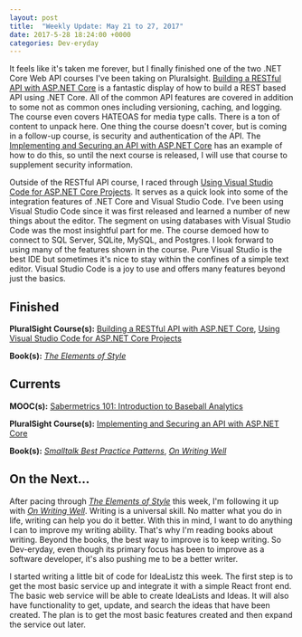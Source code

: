 ```yaml
---
layout: post
title:  "Weekly Update: May 21 to 27, 2017"
date: 2017-5-28 18:24:00 +0000
categories: Dev-eryday
---
```


It feels like it's taken me forever, but I finally finished one of the two .NET Core Web API courses I've been taking on Pluralsight. [Building a RESTful API with ASP.NET Core][rest] is a fantastic display of how to build a REST based API using .NET Core. All of the common API features are covered in addition to some not as common ones including versioning, caching, and logging. The course even covers HATEOAS for media type calls. There is a ton of content to unpack here. One thing the course doesn't cover, but is coming in a follow-up course, is security and authentication of the API. The [Implementing and Securing an API with ASP.NET Core][core] has an example of how to do this, so until the next course is released, I will use that course to supplement security information.

Outside of the RESTful API course, I raced through [Using Visual Studio Code for ASP.NET Core Projects][code]. It serves as a quick look into some of the integration features of .NET Core and Visual Studio Code. I've been using Visual Studio Code since it was first released and learned a number of new things about the editor. The segment on using databases with Visual Studio Code was the most insightful part for me. The course demoed how to connect to SQL Server, SQLite, MySQL, and Postgres. I look forward to using many of the features shown in the course. Pure Visual Studio is the best IDE but sometimes it's nice to stay within the confines of a simple text editor. Visual Studio Code is a joy to use and offers many features beyond just the basics.

Finished
--------
**PluralSight Course(s):** [Building a RESTful API with ASP.NET Core][rest], [Using Visual Studio Code for ASP.NET Core Projects][code]

**Book(s):** *[The Elements of Style][style]*

Currents
--------
**MOOC(s):** [Sabermetrics 101: Introduction to Baseball Analytics][saber]

**PluralSight Course(s):** [Implementing and Securing an API with ASP.NET Core][core]

**Book(s):** *[Smalltalk Best Practice Patterns][sbp]*, *[On Writing Well][oww]*

On the Next...
--------

After pacing through *[The Elements of Style][style]* this week, I'm following it up with *[On Writing Well][oww]*. Writing is a universal skill. No matter what you do in life, writing can help you do it better. With this in mind, I want to do anything I can to improve my writing ability. That's why I'm reading books about writing. Beyond the books, the best way to improve is to keep writing. So Dev-eryday, even though its primary focus has been to improve as a software developer, it's also pushing me to be a better writer.

I started writing a little bit of code for IdeaListz this week. The first step is to get the most basic service up and integrate it with a simple React front end. The basic web service will be able to create IdeaLists and Ideas. It will also have functionality to get, update, and search the ideas that have been created. The plan is to get the most basic features created and then expand the service out later.

[rest]: https://app.pluralsight.com/library/courses/asp-dot-net-core-restful-api-building/table-of-contents
[core]: https://app.pluralsight.com/library/courses/aspdotnetcore-implementing-securing-api/table-of-contents
[saber]: https://www.edx.org/course/sabermetrics-101-introduction-baseball-bux-sabr101x-0
[sbp]: https://www.amazon.com/Smalltalk-Best-Practice-Patterns-Kent/dp/013476904X
[style]: https://www.amazon.com/Elements-Style-William-Strunk-Jr/dp/194564401X
[oww]: https://www.amazon.com/Writing-Well-Classic-Guide-Nonfiction/dp/0060891548
[code]: https://app.pluralsight.com/library/courses/visual-studio-code-aspdotnet-projects/table-of-contents